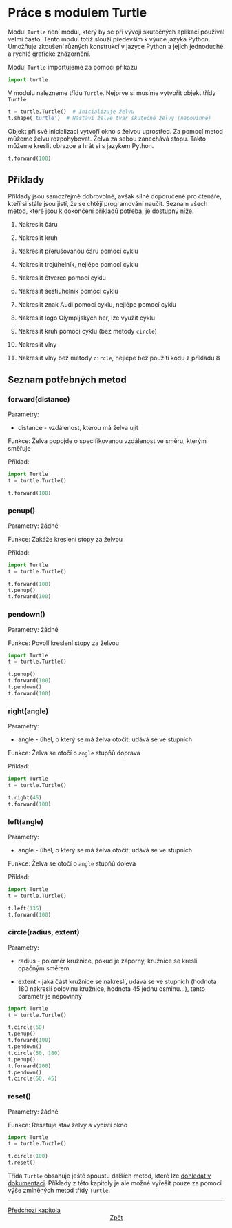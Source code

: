 # Práce s modulem Turtle

Modul `Turtle` není modul, který by se při vývoji skutečných aplikací používal
velmi často. Tento modul totiž slouží především k výuce jazyka Python. Umožňuje
zkoušení různých konstrukcí v jazyce Python a jejich jednoduché a rychlé
grafické znázornění.

Modul `Turtle` importujeme za pomocí příkazu

```Python
import turtle
```

V modulu nalezneme třídu `Turtle`. Nejprve si musíme vytvořit objekt třídy
`Turtle`

```Python
t = turtle.Turtle()  # Inicializuje želvu
t.shape('turtle')  # Nastaví želvě tvar skutečné želvy (nepovinné)
```

Objekt při své inicializaci vytvoří okno s želvou uprostřed. Za pomocí metod
můžeme želvu rozpohybovat. Želva za sebou zanechává stopu. Takto můžeme kreslit
obrazce a hrát si s jazykem Python.

```Python
t.forward(100)
```

## Příklady

Příklady jsou samozřejmě dobrovolné, avšak silně doporučené pro čtenáře,
kteří si stále jsou jistí, že se chtějí programování naučit. Seznam všech metod,
které jsou k dokončení příkladů potřeba, je dostupný níže.

1) Nakreslit čáru

2) Nakreslit kruh

3) Nakreslit přerušovanou čáru pomocí cyklu

4) Nakreslit trojúhelník, nejlépe pomocí cyklu

5) Nakreslit čtverec pomocí cyklu

6) Nakreslit šestiúhelník pomocí cyklu

7) Nakreslit znak Audi pomocí cyklu, nejlépe pomocí cyklu

8) Nakreslit logo Olympijských her, lze využít cyklu

9) Nakreslit kruh pomocí cyklu (bez metody `circle`)

10) Nakreslit vlny

11) Nakreslit vlny bez metody `circle`, nejlépe bez použití kódu z příkladu 8

## Seznam potřebných metod

### forward(distance)

Parametry:

* distance - vzdálenost, kterou má želva ujít

Funkce: Želva popojde o specifikovanou vzdálenost ve směru, kterým směřuje

Příklad:

```Python
import Turtle
t = turtle.Turtle()

t.forward(100)
```

### penup()

Parametry: žádné

Funkce: Zakáže kreslení stopy za želvou

Příklad:

```Python
import Turtle
t = turtle.Turtle()

t.forward(100)
t.penup()
t.forward(100)
```

### pendown()

Parametry: žádné

Funkce: Povolí kreslení stopy za želvou

```Python
import Turtle
t = turtle.Turtle()

t.penup()
t.forward(100)
t.pendown()
t.forward(100)
```

### right(angle)

Parametry:

* angle - úhel, o který se má želva otočit; udává se ve stupních

Funkce: Želva se otočí o `angle` stupňů doprava

Příklad:

```Python
import Turtle
t = turtle.Turtle()

t.right(45)
t.forward(100)
```

### left(angle)

Parametry:

* angle - úhel, o který se má želva otočit; udává se ve stupních

Funkce: Želva se otočí o `angle` stupňů doleva

Příklad:

```Python
import Turtle
t = turtle.Turtle()

t.left(135)
t.forward(100)
```

### circle(radius, extent)

Parametry:

* radius - poloměr kružnice, pokud je záporný, kružnice se kreslí opačným směrem

* extent - jaká část kružnice se nakreslí, udává se ve stupních (hodnota 180
           nakreslí polovinu kružnice, hodnota 45 jednu osminu...), tento
           parametr je nepovinný

```Python
import Turtle
t = turtle.Turtle()

t.circle(50)
t.penup()
t.forward(100)
t.pendown()
t.circle(50, 180)
t.penup()
t.forward(200)
t.pendown()
t.circle(50, 45)
```

### reset()

Parametry: žádné

Funkce: Resetuje stav želvy a vyčistí okno

```Python
import Turtle
t = turtle.Turtle()

t.circle(100)
t.reset()
```


Třída `Turtle` obsahuje ještě spoustu dalších metod, které lze [dohledat
v dokumentaci](https://docs.python.org/3.3/library/turtle.html). Příklady
z této kapitoly je ale možné vyřešit pouze za pomocí výše zmíněných metod třídy
`Turtle`.

---

<div style="text-align: left"  > <a href="constructs.md">Předchozí kapitola </a> </div>
<div style="text-align: center"> <a href="../README.md">Zpět                </a> </div>
